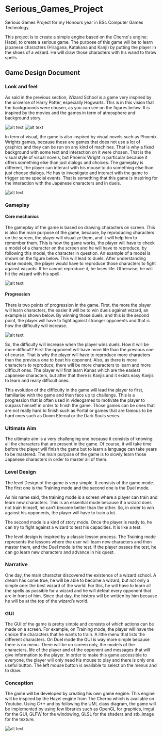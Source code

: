 # Serious_Games_Project

Serious Games Project for my Honours year in BSc Computer Games Technology.

This project is to create a simple engine based on the Cherno's engine: Hazel, to create a serious game.
The purpose of this game will be to learn japanese characters (Hiragana, Katakana and Kanji) by putting the player in the shoes of a wizard. He will draw those characters with his wand to throw spells

## Game Design Document
### Look and feel


As said in the previous section, Wizard School is a game very inspired by the universe of Harry Potter, especially Hogwarts. This is in this vision that the backgrounds were chosen, as you can see on the figures below. It is inspired by the movies and the games in term of atmosphere and background story. 

![alt text](https://github.com/simon-gonand/Serious_Games_Project/blob/main/GDD_Resources/ClassRoomBackground.jpg?raw=true)
![alt text](https://github.com/simon-gonand/Serious_Games_Project/blob/main/GDD_Resources/DuelRoomBackground.jpg?raw=true)

In term of visual, the game is also inspired by visual novels such as Phoenix Wrights games, because those are games that does not use a lot of graphics and they can be run on any kind of machines. That is why a fixed background with some text and interaction on it were chosen. That is the visual style of visual novels, but Phoenix Wright in particular because it offers something else than just dialogs and choices. The gameplay is different, the player can interact with his mouse to do something else than just choose dialogs. He has to investigate and interact with the game to trigger some special events. That is something that this game is inspiring for the interaction with the Japanese characters and in duels.

![alt text](https://github.com/simon-gonand/Serious_Games_Project/blob/main/GDD_Resources/PhoenixWright.jpg?raw=true)

### Gameplay

#### Core mechanics


The gameplay of the game is based on drawing characters on screen. This is also the main purpose of the game, because, by reproducing characters on the screen, the player will visualize them, and it will help him to remember them. This is how the game works, the player will have to check a model of a character on the screen and he will have to reproduce, by following this model, the character in question. An example of a model is shown on the figure below.
This will lead to duels. After understanding those models, the player would have to reproduce those characters to fight against wizards. If he cannot reproduce it, he loses life. Otherwise, he will hit the wizard with his spell.

![alt text](https://github.com/simon-gonand/Serious_Games_Project/blob/main/GDD_Resources/MuKatakanaModel.PNG?raw=true)

#### Progression


There is two points of progression in the game. First, the more the player will learn characters, the easier it will be to win duels against wizard, an example is shown below. By winning those duels, and this is the second point, the player will have to fight against stronger opponents and that is how the difficulty will increase.

![alt text](https://github.com/simon-gonand/Serious_Games_Project/blob/main/GDD_Resources/Character.png?raw=true)

So, the difficulty will increase when the player wins duels. How it will be more difficult? First the opponent will have more life than the previous one of course. That is why the player will have to reproduce more characters than the previous one to beat his opponent. Also, as there is more characters to reproduce, there will be more characters to learn and more difficult ones. The player will first learn Kanas which are the easiest Japanese characters, but after that there is Kanjis and it exists easy Kanjis to learn and really difficult ones.

This evolution of the difficulty in the game will lead the player to first, familiarise with the game and then face up to challenge. This is a progression that is often used in videogames to motivate the player to surpass himself in order to finish the game. Those games can be ones that are not really hard to finish such as Portal or games that are famous to be hard ones such as Doom Eternal or the Dark Souls series.

### Ultimate Aim


The ultimate aim is a very challenging one because it consists of knowing all the characters that are present in the game. Of course, it will take time before the player will finish the game but to learn a language can take years to be mastered. The main purpose of the game is to slowly learn those Japanese characters in order to master all of them. 

### Level Design


The level Design of the game is very simple. It consists of the game mode. The first one is the Training mode and the second one is the Duel mode.

As his name said, the training mode is a screen where a player can train and learn new characters. This is an essential mode because if a wizard does not train himself, he can’t become better than the other. So, in order to win against his opponents, the player will have to train a lot.

The second mode is a kind of story mode. Once the player is ready to, he can try to fight against a wizard to test his capacities. It is like a test.

The level design is inspired by a classic lesson process. The Training mode represents the lessons where the user will learn new characters and then master them, and the Duel mode is the test. If the player passes the test, he can go learn new characters and advance in his quest.

### Narrative


One day, the main character discovered the existence of a wizard school. A dream has come true, he will be able to become a wizard, but not only a simple one: the best wizard of the world. For this, he will have to learn all the spells as possible for a wizard and he will defeat every opponent that are in front of him. Since that day, the history will be written by him because he will be at the top of the wizard’s world.

### GUI


The GUI of the game is pretty simple and consists of which actions can be made on a screen. For example, on Training mode, the player will have the choice the characters that he wants to train. A little menu that lists the different characters.
On Duel mode the GUI is way more simple because there is no menu. There will be on screen only, the models of the characters, life of the player and of the opponent and messages that will give information to the player.
In order to make this game accessible to everyone, the player will only need his mouse to play and there is only one useful button. The left mouse button is available to select on the menus and to draw.

### Conception


The game will be developed by creating his own game engine. This engine will be inspired by the Hazel engine from The Cherno which is available on Youtube. Using C++ and by following the UML class diagram, the game will be implemented by using few libraries such as OpenGL for graphics, imgui for the GUI, GLFW for the windowing, GLSL for the shaders and stb_image for the texture.

![alt text](https://github.com/simon-gonand/Serious_Games_Project/blob/main/GDD_Resources/UML.png?raw=true)
